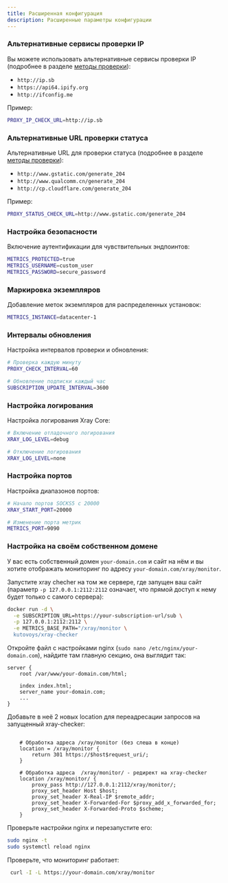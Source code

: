 ```yaml
---
title: Расширенная конфигурация
description: Расширенные параметры конфигурации
---
```


### Альтернативные сервисы проверки IP

Вы можете использовать альтернативные сервисы проверки IP (подробнее в разделе [методы проверки](/ru/configuration/check-methods)):

- `http://ip.sb`
- `https://api64.ipify.org`
- `http://ifconfig.me`

Пример:

```bash
PROXY_IP_CHECK_URL=http://ip.sb
```

### Альтернативные URL проверки статуса

Альтернативные URL для проверки статуса (подробнее в разделе [методы проверки](/ru/configuration/check-methods)):

- `http://www.gstatic.com/generate_204`
- `http://www.qualcomm.cn/generate_204`
- `http://cp.cloudflare.com/generate_204`

Пример:

```bash
PROXY_STATUS_CHECK_URL=http://www.gstatic.com/generate_204
```

### Настройка безопасности

Включение аутентификации для чувствительных эндпоинтов:

```bash
METRICS_PROTECTED=true
METRICS_USERNAME=custom_user
METRICS_PASSWORD=secure_password
```

### Маркировка экземпляров

Добавление меток экземпляров для распределенных установок:

```bash
METRICS_INSTANCE=datacenter-1
```

### Интервалы обновления

Настройка интервалов проверки и обновления:

```bash
# Проверка каждую минуту
PROXY_CHECK_INTERVAL=60

# Обновление подписки каждый час
SUBSCRIPTION_UPDATE_INTERVAL=3600
```

### Настройка логирования

Настройка логирования Xray Core:

```bash
# Включение отладочного логирования
XRAY_LOG_LEVEL=debug

# Отключение логирования
XRAY_LOG_LEVEL=none
```

### Настройка портов

Настройка диапазонов портов:

```bash
# Начало портов SOCKS5 с 20000
XRAY_START_PORT=20000

# Изменение порта метрик
METRICS_PORT=9090
```

### Настройка на своём собственном домене

У вас есть собственный домен `your-domain.com` и сайт на нём
и вы хотите отображать мониторинг по адресу `your-domain.com/xray/monitor`.

Запустите xray checher на том же сервере, где запущен ваш сайт
(параметр `-p 127.0.0.1:2112:2112` означает, что прямой доступ 
к нему будет только с самого сервера):

```bash
docker run -d \
  -e SUBSCRIPTION_URL=https://your-subscription-url/sub \
  -p 127.0.0.1:2112:2112 \
  -e METRICS_BASE_PATH="/xray/monitor \
  kutovoys/xray-checker
```

Откройте файл с настройками nginx (`sudo nano /etc/nginx/your-domain.com`), 
найдите там главную секцию, она выглядит так:

```
server {
    root /var/www/your-domain.com/html;

    index index.html;
    server_name your-domain.com;
    ...
}
```

Добавьте в неё 2 новых location для переадресации запросов на запущенный xray-checker:

```config

    # Обработка адреса /xray/monitor (без слеша в конце)
    location = /xray/monitor {
        return 301 https://$host$request_uri/;
    }

    # Обработка адреса  /xray/monitor/ - редирект на xray-checker
    location /xray/monitor/ {
        proxy_pass http://127.0.0.1:2112/xray/monitor/;
        proxy_set_header Host $host;
        proxy_set_header X-Real-IP $remote_addr;
        proxy_set_header X-Forwarded-For $proxy_add_x_forwarded_for;
        proxy_set_header X-Forwarded-Proto $scheme;
    }
```

Проверьте настройки nginx и перезапустите его:

```bash
sudo nginx -t
sudo systemctl reload nginx
```

Проверьте, что мониторинг работает:

```bash
 curl -I -L https://your-domain.com/xray/monitor
```
